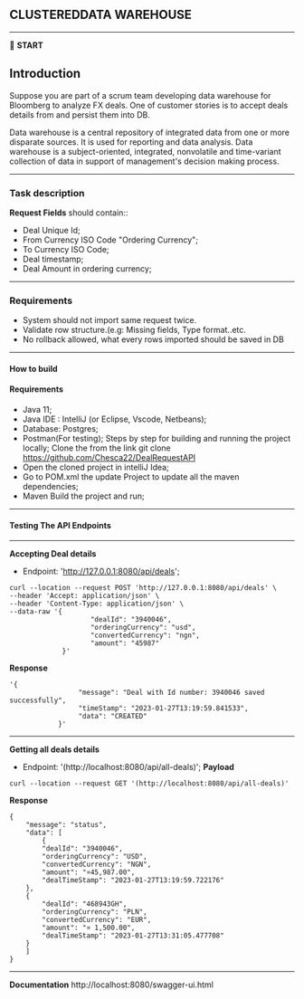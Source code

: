 ## CLUSTEREDDATA WAREHOUSE
---
:scroll: **START**
## Introduction
Suppose you are part of a scrum team developing data warehouse for Bloomberg to analyze FX deals. One of customer stories is to accept deals details from and persist them into DB.

Data warehouse is a central repository of integrated data from one or more disparate sources. It is used for reporting and data analysis. Data warehouse is a subject-oriented, integrated, nonvolatile and time-variant collection of data in support of management's decision making process. 

---
### Task description
**Request Fields** should contain::
- Deal Unique Id;
- From Currency ISO Code "Ordering Currency";
- To Currency ISO Code;
- Deal timestamp;
- Deal Amount in ordering currency;
  
---
### Requirements

- System should not import same request twice.
- Validate row structure.(e.g: Missing fields, Type format..etc. 
- No rollback allowed, what every rows imported should be saved in DB

---
#### How to build
#### Requirements
- Java 11;
- Java IDE : IntelliJ (or Eclipse, Vscode, Netbeans);
- Database: Postgres;
- Postman(For testing);
  Steps by step for building and running the project locally;
  Clone the from the link git clone https://github.com/Chesca22/DealRequestAPI
- Open the cloned project in intelliJ Idea;
- Go to POM.xml the update Project to update all the maven dependencies;
- Maven Build the project and run;
---
#### Testing The API Endpoints
---
**Accepting Deal details**
- Endpoint: 'http://127.0.0.1:8080/api/deals';
```
curl --location --request POST 'http://127.0.0.1:8080/api/deals' \
--header 'Accept: application/json' \
--header 'Content-Type: application/json' \
--data-raw '{
                    "dealId": "3940046",
                    "orderingCurrency": "usd",
                    "convertedCurrency": "ngn",
                    "amount": "45987"
             }'
````
**Response**
```
'{
                 "message": "Deal with Id number: 3940046 saved successfully",
                 "timeStamp": "2023-01-27T13:19:59.841533",
                 "data": "CREATED"
            }'
```
---

**Getting all deals details**
- Endpoint: '(http://localhost:8080/api/all-deals)';
      **Payload**
```
curl --location --request GET '(http://localhost:8080/api/all-deals)'
````
**Response**
```
{
    "message": "status",
    "data": [
        {
        "dealId": "3940046",
        "orderingCurrency": "USD",
        "convertedCurrency": "NGN",
        "amount": "¤45,987.00",
        "dealTimeStamp": "2023-01-27T13:19:59.722176"
    },
    {
        "dealId": "468943GH",
        "orderingCurrency": "PLN",
        "convertedCurrency": "EUR",
        "amount": "¤ 1,500.00",
        "dealTimeStamp": "2023-01-27T13:31:05.477708"
    }
    ]
}
```
---
**Documentation**
http://localhost:8080/swagger-ui.html
